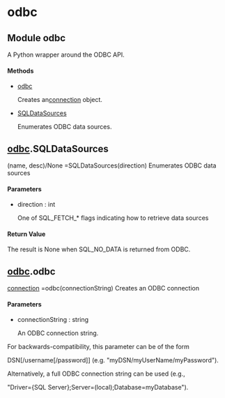 # odbc

## Module odbc



A Python wrapper around the ODBC API\.

#### Methods


  - [odbc](odbc.md#odbcodbc)

    Creates an[connection](#connection) object\.&nbsp;

  - [SQLDataSources](odbc.md#odbcsqldatasources)

    Enumerates ODBC data sources\.&nbsp;

## [odbc](#odbc)\.SQLDataSources



\(name, desc\)/None =SQLDataSources\(direction\)
Enumerates ODBC data sources

#### Parameters


  - direction : int

    One of SQL\_FETCH\_\* flags indicating how to retrieve data sources

#### Return Value
The result is None when SQL\_NO\_DATA is returned from ODBC\.

## [odbc](#odbc)\.odbc

[connection](#connection) =odbc\(connectionString\)
Creates an ODBC connection

#### Parameters


  - connectionString : string

    An ODBC connection string\. 

For backwards-compatibility, this parameter can be of the form 

DSN\[/username\[/password\]\] \(e\.g\. "myDSN/myUserName/myPassword"\)\. 

Alternatively, a full ODBC connection string can be used \(e\.g\., 

"Driver=\{SQL Server\};Server=\(local\);Database=myDatabase"\)\.